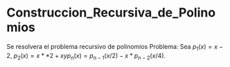 # Construccion_Recursiva_de_Polinomios
Se resolvera el problema recursivo de polinomios
Problema: Sea $p_1(x) = x-2$, $p_2(x) = x**2+x y p_n(x) = p_{n-1}(x/2) - x*p_{n-2}(x/4)$.
